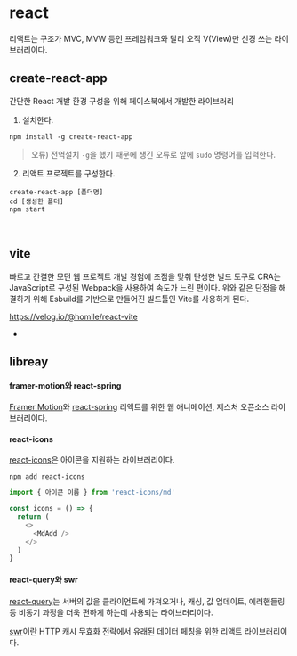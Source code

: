 # react

리액트는 구조가 MVC, MVW 등인 프레임워크와 달리 오직 V(View)만 신경 쓰는 라이브러리이다.

## create-react-app

간단한 React 개발 환경 구성을 위해 페이스북에서 개발한 라이브러리

1. 설치한다.

```console
npm install -g create-react-app
```

> 오류) 전역설치 `-g`을 했기 때문에 생긴 오류로 앞에 `sudo` 명령어를 입력한다.

2. 리액트 프로젝트를 구성한다.

```console
create-react-app [폴더명]
cd [생성한 폴더]
npm start
```

<br/>

## vite

빠르고 간결한 모던 웹 프로젝트 개발 경험에 초점을 맞춰 탄생한 빌드 도구로 CRA는 JavaScript로 구성된 Webpack을 사용하여 속도가 느린 편이다. 위와 같은 단점을 해결하기 위해 Esbuild를 기반으로 만들어진 빌드툴인 Vite를 사용하게 된다.

https://velog.io/@homile/react-vite

-

## libreay

#### framer-motion와 react-spring

[Framer Motion](https://www.framer.com/motion/)와 [react-spring](https://www.react-spring.dev/) 리액트를 위한 웹 애니메이션, 제스처 오픈소스 라이브러리이다.

#### react-icons

[react-icons](https://react-icons.github.io/react-icons/icons?name=ai)은 아이콘을 지원하는 라이브러리이다.

```console
npm add react-icons
```

```js
import { 아이콘 이름 } from 'react-icons/md'

const icons = () => {
  return (
    <>
      <MdAdd />
    </>
  )
}
```

#### react-query와 swr

[react-query](https://github.com/TanStack/query#readme)는 서버의 값을 클라이언트에 가져오거나, 캐싱, 값 업데이트, 에러핸들링 등 비동기 과정을 더욱 편하게 하는데 사용되는 라이브러리이다.

[swr](https://swr.vercel.app/ko)이란 HTTP 캐시 무효화 전략에서 유래된 데이터 페칭을 위한 리액트 라이브러리이다.
